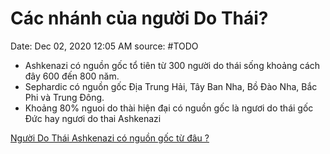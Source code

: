 # Các nhánh của người Do Thái?

Date: Dec 02, 2020 12:05 AM
source: #TODO

- Ashkenazi có nguồn gốc tổ tiên từ 300 người do thái sống khoảng cách đây 600 đến 800 năm.
- Sephardic có nguồn gốc Địa Trung Hải, Tây Ban Nha, Bồ Đào Nha, Bắc Phi và Trung Đông.
- Khoảng 80% nguoi do thài hiện đại có nguồn gốc là ngươi do thái gốc Đức hay ngươi do thai Ashkenazi

[Người Do Thái Ashkenazi có nguồn gốc từ đâu ?](https://nguoidothai.medium.com/ng%C6%B0%E1%BB%9Di-do-th%C3%A1i-ashkenazi-c%C3%B3-ngu%E1%BB%93n-g%E1%BB%91c-t%E1%BB%AB-%C4%91%C3%A2u-dbf983469c13)